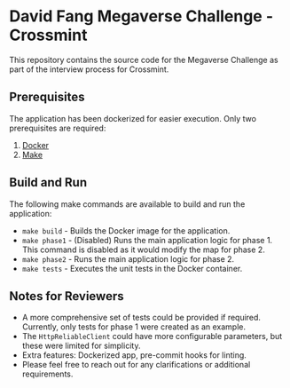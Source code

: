 # David Fang Megaverse Challenge - Crossmint

This repository contains the source code for the Megaverse Challenge as part of the interview process for Crossmint.

## Prerequisites

The application has been dockerized for easier execution. Only two prerequisites are required:

1. [Docker](https://docs.docker.com/get-docker/)
2. [Make](https://www.gnu.org/software/make/)

## Build and Run

The following make commands are available to build and run the application:

- `make build` - Builds the Docker image for the application.
- `make phase1` - (Disabled) Runs the main application logic for phase 1. This command is disabled as it would modify the map for phase 2.
- `make phase2` - Runs the main application logic for phase 2.
- `make tests` - Executes the unit tests in the Docker container.

## Notes for Reviewers

- A more comprehensive set of tests could be provided if required. Currently, only tests for phase 1 were created as an example.
- The `HttpReliableClient` could have more configurable parameters, but these were limited for simplicity.
- Extra features: Dockerized app, pre-commit hooks for linting.
- Please feel free to reach out for any clarifications or additional requirements.
